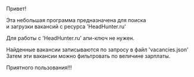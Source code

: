 Привет!

Эта небольшая программа предназначена для поиска\
и загрузки вакансий с ресурса 'HeadHunter.ru'

Для работы с 'HeadHunter.ru' апи-ключ не нужен.

Найденные вакансии записываются по запросу в файл 'vacancies.json'\
Затем эти вакансии можно фильтровать по величине зарплаты.

Приятного пользования!!!